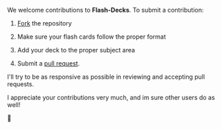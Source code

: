 We welcome contributions to **Flash-Decks**. To submit a contribution:

1.  [Fork](https://github.com/tallguyjenks/Flash-Decks/fork) the repository

2. Make sure your flash cards follow the proper format

3. Add your deck to the proper subject area

4.  Submit a [pull request](https://help.github.com/articles/using-pull-requests).

I'll try to be as responsive as possible in reviewing and accepting pull requests.

I appreciate your contributions very much, and im sure other users do as well!

:rocket:

